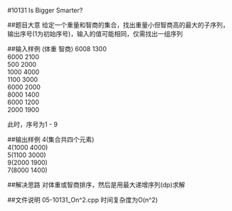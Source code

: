 #10131 Is Bigger Smarter?

##题目大意
给定一个重量和智商的集合，找出重量小但智商高的最大的子序列，输出序号(1为初始序号)，输入的值可能相同，仅需找出一组序列

##输入样例
(体重	智商)
6008 1300<br>
6000 2100<br>
500  2000<br>
1000 4000<br>
1100 3000<br>
6000 2000<br>
8000 1400<br>
6000 1200<br>
2000 1900<br>

此时，序号为1 - 9

##输出样例
4(集合共四个元素)<br>
4(1000 4000)<br>
5(1100 3000)<br>
9(2000 1900)<br>
7(8000 1400)<br>

##解决思路
对体重或智商排序，然后是用最大递增序列(dp)求解

##文件说明
05-10131_On^2.cpp	时间复杂度为O(n^2)
